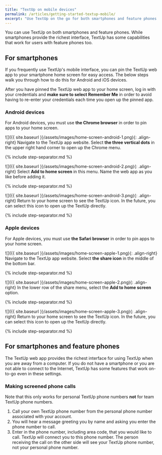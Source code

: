 ```yaml
---
title: "TextUp on mobile devices"
permalink: /articles/getting-started-textup-mobile/
excerpt: "Use TextUp on the go for both smartphones and feature phones."
---
```


You can use TextUp on both smartphones and feature phones. While smartphones provide the richest interface, TextUp has some capabilities that work for users with feature phones too.

## For smartphones

If you frequently use TextUp's mobile interface, you can pin the TextUp web app to your smartphone home screen for easy access. The below steps walk you through how to do this for Android and iOS devices.

After you have pinned the TextUp web app to your home screen, log in with your credentials and **make sure to select Remember Me** in order to avoid having to re-enter your credentials each time you open up the pinned app.

### Android devices

For Android devices, you must use **the Chrome browser** in order to pin apps to your home screen.

![]({{ site.baseurl }}/assets/images/home-screen-android-1.png){: .align-right} Navigate to the TextUp app website. Select **the three vertical dots** in the upper right hand corner to open up the Chrome menu.

{% include step-separator.md %}

![]({{ site.baseurl }}/assets/images/home-screen-android-2.png){: .align-right} Select **Add to home screen** in this menu. Name the web app as you like before adding it.

{% include step-separator.md %}

![]({{ site.baseurl }}/assets/images/home-screen-android-3.png){: .align-right} Return to your home screen to see the TextUp icon. In the future, you can select this icon to open up the TextUp directly.

{% include step-separator.md %}

### Apple devices

For Apple devices, you must use **the Safari browser** in order to pin apps to your home screen.

![]({{ site.baseurl }}/assets/images/home-screen-apple-1.png){: .align-right} Navigate to the TextUp app website. Select **the share icon** in the middle of the bottom bar.

{% include step-separator.md %}

![]({{ site.baseurl }}/assets/images/home-screen-apple-2.png){: .align-right} In the lower row of the share menu, select the **Add to home screen** option.

{% include step-separator.md %}

![]({{ site.baseurl }}/assets/images/home-screen-apple-3.png){: .align-right} Return to your home screen to see the TextUp icon. In the future, you can select this icon to open up the TextUp directly.

{% include step-separator.md %}

## For smartphones and feature phones

The TextUp web app provides the richest interface for using TextUp when you are away from a computer. If you do not have a smartphone or you are not able to connect to the Internet, TextUp has some features that work on-to-go even in these settings.

### Making screened phone calls

Note that this only works for personal TextUp phone numbers **not** for team TextUp phone numbers.

1. Call your own TextUp phone number from the personal phone number associated with your account.
1. You will hear a message greeting you by name and asking you enter the phone number to call.
1. Enter in the phone number, including area code, that you would like to call. TextUp will connect you to this phone number. The person receiving the call on the other side will see your TextUp phone number, not your personal phone number.
